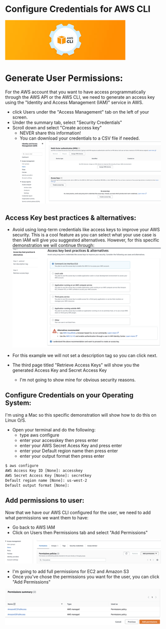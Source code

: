 # Configure Credentials for AWS CLI
![ScreenShot](https://github.com/NavarroAlexKU/Configure-Credentials-for-the-AWS-CLI/blob/main/Main%20Picture.jpeg)

# Generate User Permissions:
For the AWS account that you want to have access programmatically through the AWS API or the AWS CLI, we need to generate an access key using the "Identity and Access Management (IAM)" service in AWS.
* click Users under the "Access Management" tab on the left of your screen.
* Under the summary tab, select "Security Credentials"
* Scroll down and select "Create access key"
    - NEVER share this information!
    - You can download your credentials to a CSV file if needed.
![ScreenShot](https://github.com/NavarroAlexKU/Configure-Credentials-for-the-AWS-CLI/blob/main/Screenshot%202023-02-14%20at%203.55.41%20PM.png)

## Access Key best practices & alternatives:
* Avoid using long-term credentials like access keys to improve your AWS security. This is a cool feature as you can select what your use case is then IAM will give you suggested alternatives. However, for this specific demonstration we will continue through:
![ScreenShot](https://github.com/NavarroAlexKU/Configure-Credentials-for-the-AWS-CLI/blob/main/Screenshot%202023-02-14%20at%204.15.52%20PM.png)

* For this example we will not set a description tag so you can click next.
* The third page titled "Retrieve Access Keys" will show you the generated Access Key and Secret Access Key
    - I'm not going to show mine for obvious security reasons.

## Configure Credentials on your Operating System:
I'm using a Mac so this specific demonstration will show how to do this on Linux O/S.
* Open your terminal and do the following:
    - type aws configure
    - enter your accesskey then press enter
    - enter your AWS Secret Acess Key and press enter
    - enter your Default region name then press enter
    - enter your output format then press enter

```
$ aws configure
AWS Access Key ID [None]: accesskey
AWS Secret Access Key [None]: secretkey
Default region name [None]: us-west-2
Default output format [None]:
```

## Add permissions to user:
Now that we have our AWS CLI configured for the user, we need to add what permissions we want them to have:
* Go back to AWS IAM
* Click on Users then Permissions tab and select "Add Permissions"

![ScreenShot](https://github.com/NavarroAlexKU/Configure-Credentials-for-the-AWS-CLI/blob/main/Screenshot%202023-02-14%20at%204.35.05%20PM.png)

* I'm going to add full permissions for EC2 and Amazon S3
* Once you've chose the permissions you want for the user, you can click "Add Permissions"

![ScreenShot](https://github.com/NavarroAlexKU/Configure-Credentials-for-the-AWS-CLI/blob/main/Screenshot%202023-02-14%20at%204.38.48%20PM.png)

